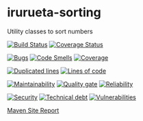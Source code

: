 # irurueta-sorting
Utility classes to sort numbers

[![Build Status](https://travis-ci.org/albertoirurueta/irurueta-sorting.svg?branch=master)](https://travis-ci.org/albertoirurueta/irurueta-sorting)
[![Coverage Status](https://coveralls.io/repos/github/albertoirurueta/irurueta-sorting/badge.svg?branch=master)](https://coveralls.io/github/albertoirurueta/irurueta-sorting?branch=master)


[![Bugs](https://sonarcloud.io/api/project_badges/measure?project=albertoirurueta_irurueta-sorting&metric=bugs)](https://sonarcloud.io/dashboard?id=albertoirurueta_irurueta-sorting)
[![Code Smells](https://sonarcloud.io/api/project_badges/measure?project=albertoirurueta_irurueta-sorting&metric=code_smells)](https://sonarcloud.io/dashboard?id=albertoirurueta_irurueta-sorting)
[![Coverage](https://sonarcloud.io/api/project_badges/measure?project=albertoirurueta_irurueta-sorting&metric=coverage)](https://sonarcloud.io/dashboard?id=albertoirurueta_irurueta-sorting)

[![Duplicated lines](https://sonarcloud.io/api/project_badges/measure?project=albertoirurueta_irurueta-sorting&metric=duplicated_lines_density)](https://sonarcloud.io/dashboard?id=albertoirurueta_irurueta-sorting)
[![Lines of code](https://sonarcloud.io/api/project_badges/measure?project=albertoirurueta_irurueta-sorting&metric=ncloc)](https://sonarcloud.io/dashboard?id=albertoirurueta_irurueta-sorting)

[![Maintainability](https://sonarcloud.io/api/project_badges/measure?project=albertoirurueta_irurueta-sorting&metric=sqale_rating)](https://sonarcloud.io/dashboard?id=albertoirurueta_irurueta-sorting)
[![Quality gate](https://sonarcloud.io/api/project_badges/measure?project=albertoirurueta_irurueta-sorting&metric=alert_status)](https://sonarcloud.io/dashboard?id=albertoirurueta_irurueta-sorting)
[![Reliability](https://sonarcloud.io/api/project_badges/measure?project=albertoirurueta_irurueta-sorting&metric=reliability_rating)](https://sonarcloud.io/dashboard?id=albertoirurueta_irurueta-sorting)

[![Security](https://sonarcloud.io/api/project_badges/measure?project=albertoirurueta_irurueta-sorting&metric=security_rating)](https://sonarcloud.io/dashboard?id=albertoirurueta_irurueta-sorting)
[![Technical debt](https://sonarcloud.io/api/project_badges/measure?project=albertoirurueta_irurueta-sorting&metric=sqale_index)](https://sonarcloud.io/dashboard?id=albertoirurueta_irurueta-sorting)
[![Vulnerabilities](https://sonarcloud.io/api/project_badges/measure?project=albertoirurueta_irurueta-sorting&metric=vulnerabilities)](https://sonarcloud.io/dashboard?id=albertoirurueta_irurueta-sorting)

[Maven Site Report](http://albertoirurueta.github.io/irurueta-numerical)
